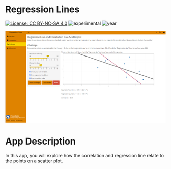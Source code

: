 # Regression Lines

[![License: CC BY-NC-SA 4.0](https://img.shields.io/badge/License-CC%20BY--NC--SA%204.0-lightgrey.svg)](https://creativecommons.org/licenses/by-nc-sa/4.0/) 
![experimental](https://img.shields.io/badge/lifecycle-experimental-orange)
![year](https://img.shields.io/badge/year-2019-lightgrey)

![App Screenshot](../docs/screenshot.png)

# App Description
In this app, you will explore how the correlation and regression line relate to the points on a scatter plot.
